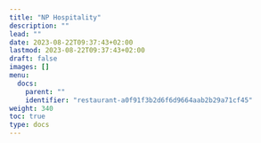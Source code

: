 ```yaml
---
title: "NP Hospitality"
description: ""
lead: ""
date: 2023-08-22T09:37:43+02:00
lastmod: 2023-08-22T09:37:43+02:00
draft: false
images: []
menu:
  docs:
    parent: ""
    identifier: "restaurant-a0f91f3b2d6f6d9664aab2b29a71cf45"
weight: 340
toc: true
type: docs
---
```


